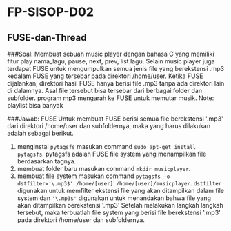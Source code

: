 # FP-SISOP-D02
## FUSE-dan-Thread

###Soal:
Membuat sebuah music player dengan bahasa C yang memiliki fitur play nama_lagu,
pause, next, prev, list lagu. Selain music player juga terdapat FUSE untuk 
mengumpulkan semua jenis file yang berekstensi .mp3 kedalam FUSE yang tersebar 
pada direktori /home/user. Ketika FUSE dijalankan, direktori hasil FUSE hanya
berisi file .mp3 tanpa ada direktori lain di dalamnya. Asal file tersebut bisa
tersebar dari berbagai folder dan subfolder. program mp3 mengarah ke FUSE untuk memutar
musik.
Note: playlist bisa banyak


###Jawab:
FUSE
Untuk membuat FUSE berisi semua file berekstensi '.mp3' dari direktori /home/user dan subfoldernya, maka yang harus dilakukan adalah sebagai berikut.
1) menginstal ```pytagsfs```
   masukan command ``sudo apt-get install pytagsfs``. pytagsfs adalah FUSE file system yang menampilkan file berdasarkan tagnya.
2) membuat folder baru 
   masukan command ``mkdir musicplayer``.
3) membuat file system
   masukan command ``pytagsfs -o dstfilter='\.mp3$' /home/[user] /home/[user]/musicplayer``. 
   ``dstfilter`` digunakan untuk memfilter ekstensi file yang akan ditampilkan dalam file system dan ``'\.mp3$'`` digunakan untuk  menandakan bahwa file yang akan ditampilkan berekstensi '.mp3'
   Setelah melakukan langkah langkah tersebut, maka terbuatlah file system yang berisi file berekstensi '.mp3' pada direktori /home/user dan subfoldernya.
